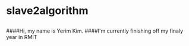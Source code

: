 # slave2algorithm
##
####Hi, my name is Yerim Kim.
####I'm currently finishing off my finaly year in RMIT
